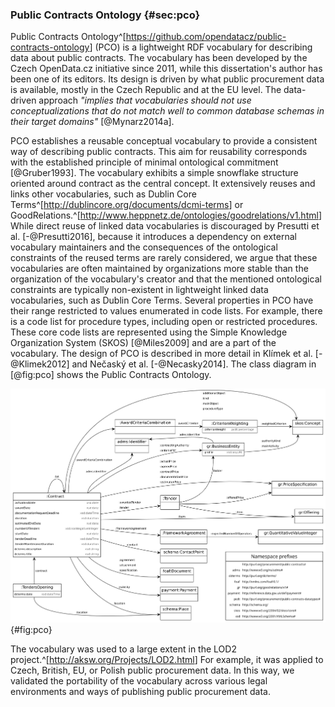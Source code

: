 ### Public Contracts Ontology {#sec:pco}

Public Contracts Ontology^[<https://github.com/opendatacz/public-contracts-ontology>] (PCO) is a lightweight RDF vocabulary for describing data about public contracts.
The vocabulary has been developed by the Czech OpenData.cz initiative since 2011, while this dissertation's author has been one of its editors.
Its design is driven by what public procurement data is available, mostly in the Czech Republic and at the EU level. 
The data-driven approach *"implies that vocabularies should not use conceptualizations that do not match well to common database schemas in their target domains"* [@Mynarz2014a].

PCO establishes a reusable conceptual vocabulary to provide a consistent way of describing public contracts.
This aim for reusability corresponds with the established principle of minimal ontological commitment [@Gruber1993].
The vocabulary exhibits a simple snowflake structure oriented around contract as the central concept.
It extensively reuses and links other vocabularies, such as Dublin Core Terms^[<http://dublincore.org/documents/dcmi-terms>] or GoodRelations.^[<http://www.heppnetz.de/ontologies/goodrelations/v1.html>]
While direct reuse of linked data vocabularies is discouraged by Presutti et al. [-@Presutti2016], because it introduces a dependency on external vocabulary maintainers and the consequences of the ontological constraints of the reused terms are rarely considered, we argue that these vocabularies are often maintained by organizations more stable than the organization of the vocabulary's creator and that the mentioned ontological constraints are typically non-existent in lightweight linked data vocabularies, such as Dublin Core Terms.
Several properties in PCO have their range restricted to values enumerated in code lists.
For example, there is a code list for procedure types, including open or restricted procedures.
These core code lists are represented using the Simple Knowledge Organization System (SKOS) [@Miles2009] and are a part of the vocabulary.
The design of PCO is described in more detail in Klímek et al. [-@Klimek2012] and Nečaský et al. [-@Necasky2014].
The class diagram in [@fig:pco] shows the Public Contracts Ontology.

![Public Contracts Ontology](resources/img/pco.png){#fig:pco}

<!-- TODO: Include criticism by LOTED2? [@Distinto2016] -->

The vocabulary was used to a large extent in the LOD2 project.^[<http://aksw.org/Projects/LOD2.html>]
For example, it was applied to Czech, British, EU, or Polish public procurement data.
In this way, we validated the portability of the vocabulary across various legal environments and ways of publishing public procurement data.

<!-- 
# Out-takes:

*Anti-SEO* coined by Jiří Skuhrovec: <http://blog.aktualne.cz/blogy/jiri-skuhrovec.php?itemid=13827>

Reasoning with data was its explicit non-goal.
As a result, the vocabulary does not feature sufficient ontological constructs to allow reasoning.
*"The prime aim of vocabulary is communication instead of representation"* [@Mynarz2014a].
While PCO strives for conceptual parsimony, this feature is missing in some source data models that needlessly replicate isomorphic data structures.
For example, the Czech public procurement register numbers XML elements for award criteria (as `Kriterium1`, `Kriterium2` etc.) instead of using one element connected with a relation of higher arity.
-->
